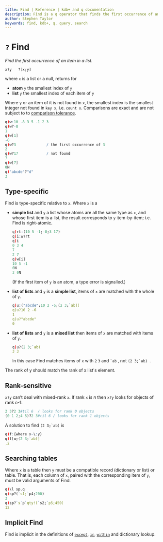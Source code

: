 ```yaml
---
title: Find | Reference | kdb+ and q documentation
description: Find is a q operator that finds the first occurrence of an item in a list.
author: Stephen Taylor
keywords: find, kdb+, q, query, search
---
```

# `?` Find

_Find the first occurrence of an item in a list._




```syntax
x?y   ?[x;y]
```

where `x` is a list or a null, returns for

-   **atom** `y` the smallest index of `y`
-   **list** `y` the smallest index of each item of `y`

Where `y` or an item of it is not found in `x`, the smallest index is the smallest integer not found in `key x`, i.e. `count x`. Comparisons are exact and are not subject to to [comparison tolerance](../basics/precision.md).

```q
q)w:10 -8 3 5 -1 2 3
q)w?-8
1
q)w[1]
-8
q)w?3              / the first occurrence of 3
2
q)w?17             / not found
7
q)w[7]
0N
q)"abcde"?"d"
3
```


## Type-specific

Find is type-specific relative to `x`. Where `x` is a

-   **simple list** and `y` a list whose atoms are all the same type as `x`, and whose first item is a list, the result corresponds to `y` item-by-item; i.e. Find is right-atomic.

    ```q
    q)rt:(10 5 -1;-8;3 17)
    q)i:w?rt
    q)i
    0 3 4
    7
    2 7
    q)w[i]
    10 5 -1
    0N
    3 0N
    ```

    (If the first item of `y` is an atom, a type error is signalled.)

-   **list of lists** and `y` is a **simple list**, items of `x` are matched with the whole of `y`.

    ```q
    q)u:("abcde";10 2 -6;(2 3;`ab))
    q)u?10 2 -6
    1
    q)u?"abcde"
    0
    ```

-   **list of lists** and `y` is a **mixed list** then items of `x` are matched with items of `y`.

    ```q
    q)u?(2 3;`ab)
    3 3
    ```

    In this case Find matches items of `x` with `2` `3` and `` `ab `` , not ``(2 3;`ab) ``.


The rank of y should match the rank of x list's element.


## Rank-sensitive

`x?y` can’t deal with mixed-rank `x`. If rank `x` is _n_ then `x?y` looks for objects of rank _n_-1.

```q
2 3?2 3#til 6  / looks for rank 0 objects
(0 1 2;4 5)?2 3#til 6 / looks for rank 1 objects
```

A solution to find ``(2 3;`ab)`` is

```q
q)f:{where x~\:y}
q)f[u;(2 3;`ab)]
,2
```


## Searching tables

Where `x` is a table then `y` must be a compatible record (dictionary or list) or table. That is, each column of `x`, paired with the corresponding item of `y`, must be valid arguments of Find.
```q
q)\l sp.q
q)sp?(`s1;`p4;200)
3
q)sp?`s`p`qty!(`s2;`p5;450)
12
```


## Implicit Find

Find is implicit in the definitions of [`except`](except.md), [`in`](in.md), [`within`](within.md) and dictionary lookup.



